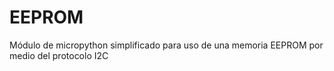 # EEPROM
Módulo de micropython simplificado para uso de una memoria EEPROM por medio del protocolo I2C
